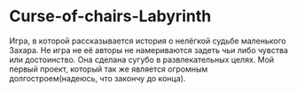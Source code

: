 # Curse-of-chairs-Labyrinth
Игра, в которой рассказывается история о нелёгкой судьбе маленького Захара.
Не игра не её авторы не намериваются задеть чьи либо чувства или достоинство. Она сделана сугубо в развлекательных целях.
Мой первый проект, который так же является огромным долгостроем(надеюсь, что закончу до конца).
